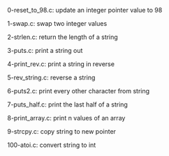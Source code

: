 0-reset_to_98.c:
    update an integer pointer value to 98

1-swap.c:
    swap two integer values

2-strlen.c:
    return the length of a string

3-puts.c:
    print a string out

4-print_rev.c:
    print a string in reverse

5-rev_string.c:
    reverse a string

6-puts2.c:
    print every other character from string

7-puts_half.c:
    print the last half of a string

8-print_array.c:
    print n values of an array

9-strcpy.c:
    copy string to new pointer

100-atoi.c:
    convert string to int

